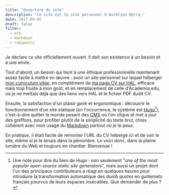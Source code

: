 ```yaml
---
title: "Ouverture du site"
description: "Ce site est le site personnel d'Aurélien Berra."
date: 2017-09-05
draft: false
filter:
  - erb
  - markdown
  - rubypants
---
```


Je déclare ce site officiellement ouvert. Il doit son existence à un besoin et à une envie.

Tout d'abord, un besoin qui tient à une éthique professionnelle maintenant assez facile à mettre en œuvre : avoir un site personnel sur lequel héberger [mon *curriculum vitae*](http://aurelienberra.org/cv/aurelien_berra_cv.pdf), en complément de [ma page CV sur HAL](https://cv.archives-ouvertes.fr/aurelien-berra), efficace mais trop fruste à mon goût, et en remplacement de celle d'Academia.edu, où je ne mettais déjà que des liens vers HAL et le fichier PDF dudit CV.

Ensuite, la satisfaction d'un plaisir *geek* et ergonomique : découvrir le fonctionnement d'un site statique (en l'occurrence, le système est [Hugo](http://gohugo.io)[^hugo]), c'est-à-dire quitter le monde pesant des [CMS](https://fr.wikipedia.org/wiki/Système_de_gestion_de_contenu) où l'on clique et met à jour des greffons, pour profiter plutôt de la simplicité du texte brut, choix cohérent avec mon usage du [Markdown](http://commonmark.org) partout où je le peux.

En pratique, il était facile de remonter l'URL du CV hébergé ici et de voir le site, même si je le tenais dans la pénombre. Le voici donc, dans la pleine lumière du Web et toujours en chantier. Bienvenue !

[^hugo]: Une note pour dire du bien de Hugo : non seulement "*one of the most popular open-source static site generators*", mais aussi un projet dont l'un des principaux contributeurs a réagi en quelques heures pour introduire la transformation automatique des *dumb quotes* en guillemets français pourvus de leurs espaces insécables. Que demander de plus ?
